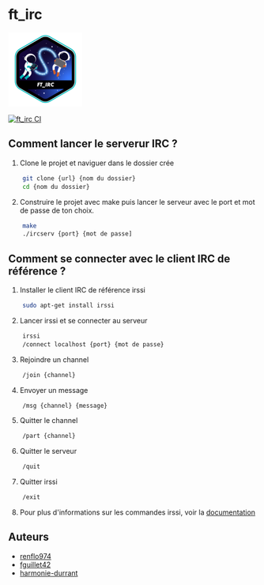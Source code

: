 # ft_irc

<img src="https://github.com/mcombeau/mcombeau/blob/main/42_badges/ft_irce.png?raw=true" alt="ft_irc 42 project badge"/>

[![ft_irc CI](https://github.com/harmonie-durrant/ft_irc/actions/workflows/cpp.yml/badge.svg?branch=main)](https://github.com/harmonie-durrant/ft_irc/actions/workflows/cpp.yml)

## Comment lancer le serverur IRC ?

1. Clone le projet et naviguer dans le dossier crée

```bash
	git clone {url} {nom du dossier}
	cd {nom du dossier}
```

2. Construire le projet avec make puis lancer le serveur avec le port et mot de passe de ton choix.

```bash
	make
	./ircserv {port} {mot de passe]
```

## Comment se connecter avec le client IRC de référence ?

1. Installer le client IRC de référence irssi

```bash
	sudo apt-get install irssi
```

2. Lancer irssi et se connecter au serveur

```bash
	irssi
	/connect localhost {port} {mot de passe}
```

3. Rejoindre un channel

```bash
	/join {channel}
```

4. Envoyer un message

```bash
	/msg {channel} {message}
```

5. Quitter le channel

```bash
	/part {channel}
```

6. Quitter le serveur

```bash
	/quit
```

7. Quitter irssi

```bash
	/exit
```

8. Pour plus d'informations sur les commandes irssi, voir la [documentation](https://irssi.org/documentation/startup/)

## Auteurs

- [renflo974](https://github.com/renflo974)
- [fguillet42](https://github.com/fguillet42)
- [harmonie-durrant](https://www.github.com/harmonie-durrant)
